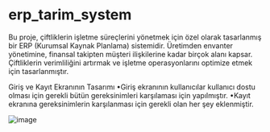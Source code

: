 # erp_tarim_system
Bu proje, çiftliklerin işletme süreçlerini yönetmek için özel olarak tasarlanmış bir ERP (Kurumsal Kaynak Planlama) sistemidir. Üretimden envanter yönetimine, finansal takipten müşteri ilişkilerine kadar birçok alanı kapsar. Çiftliklerin verimliliğini artırmak ve işletme operasyonlarını optimize etmek için tasarlanmıştır.

Giriş ve Kayıt Ekranının Tasarımı
•Giriş ekranının kullanıcılar kullanıcı dostu olması için gerekli bütün gereksinimleri karşılaması için yapılmıştır.
•Kayıt ekranına gereksinimlerin karşılanması için gerekli olan her şey eklenmiştir.

![image](https://github.com/furkannnyzg/erp_tarim_system/assets/89997047/fcf83e1e-5cd4-459e-bed6-40857c03015a)
